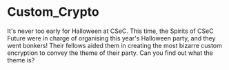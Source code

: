 # Custom_Crypto
It's never too early for Halloween at CSeC. This time, the Spirits of CSeC Future were in charge of organising this year's Halloween party, and they went bonkers! Their fellows aided them in creating the most bizarre custom encryption to convey the theme of their party. Can you find out what the theme is?
